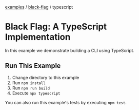 [examples][1] / [black-flag][2] / typescript

# Black Flag: A TypeScript Implementation

In this example we demonstrate building a CLI using TypeScript.

## Run This Example

1. Change directory to this example
2. Run `npm install`
3. Run `npm run build`
4. Execute `npx typescript`

You can also run this example's tests by executing `npm test`.

[1]: ../../README.md
[2]: ../README.md
